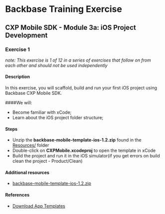 # Backbase Training Exercise

## CXP Mobile SDK - Module 3a: iOS Project Development

### Exercise 1

_note: This exercise is 1 of 12 in a series of exercises that follow on from each other and should not be used independently_

#### Description

In this exercise, you will scaffold, build and run your first iOS project using Backbase CXP Mobile SDK.

####We will:
* Become familiar with xCode;
* Learn about the iOS project folder structure;  

#### Steps

 - Unzip the **backbase-mobile-template-ios-1.2.zip** found in the [Resources/](../../Resources) folder
 - Double-click on **CXPMobile.xcodeproj** to open the template in xCode
 - Build the project and run it in the iOS simulator(if you get errors on build clean the project - Product/Clean)

#### Additional resources

 - [backbase-mobile-template-ios-1.2.zip](../../Resources/backbase-mobile-template-ios-1.2.zip)

#### References

 - [Download App Templates](https://my.backbase.com/resources/documentation/mobile-sdk/1.2/mobileapp_package.html)

